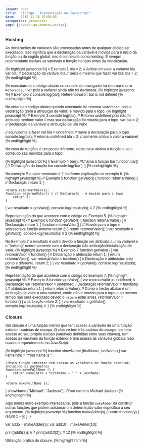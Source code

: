 ```yaml
---
layout: post
title:  "Artigo - Instanciação no Javascript"
date:   2015-11-18 10:00:00
categories: javascript
tags: [javascript,bemean,artigo]
---
```


## Hoisting
 As declarações de variáveis são processadas antes de qualquer código ser executado. Isso significa que a declaração da variável é movida para o inicio da função ou do cógido global, isso é conhecido como hoisting. É sempre recomendado declara as variáveis e função no topo antes da inicialização.

{% highlight javascript %}
// Exemplo 1
bla = 2; // Atribui um valor a variável bla
var bla; // Declaração da variável bla
// Seria o mesmo que fazer
var bla;
bla = 2;
{% endhighlight %}

Se executarmos o código abaixo no console do navegador irá retornar ò erro `ReferenceError` pois a variável ainda não foi declarada.
{% highlight javascript %}
// Exemplo 2
console.log(bar);
ReferenceError: bar is not defined
{% endhighlight %}

No entanto o código abaixo quando executado irá retornar `undefined`, pois a declaração (sem a atribuição do valor) é movido para o topo.
{% highlight javascript %}
// Exemplo 3
console.log(bla); // Retorna undefined pois não foi atribuido nenhum valor
                  // mas sua declaração foi movida para o topo.
var bla = 2; // Declaração da variável e atribuição de um valor

// equivalente a fazer
var bla = undefined; // move a declaração para o topo
console.log(bla); // retorna undefined
bla = 2; // somente atribui o valor a variável
{% endhighlight %}

No caso de funções é um pouco diferente, neste caso abaixo a função e seu conteúdo são movidos para o topo:

{% highlight javascript %}
// Exemplo 4
bar(); //Chama a função bar
function bar() { // Declaração da função bar
    console.log('bar');
}
{% endhighlight %}

No exemplo 5 o valor retornado é 2 conforme explicação no exemplo 6.
{% highlight javascript %}
// Exemplo 5
function getValor() {
    function retornarValor() { // Declaração
     return 1;
    }

    return retornarValor();
    function retornaValor() { // Declaração - é movido para o topo
        return 2;
    }
}
var resultado = getValor();
console.log(resultado); // 2
{% endhighlight %}

Representação do que acontece com o código do Exemplo 5.
{% highlight javascript %}
// Exemplo 6
function getValor() {
    function retornarValor() { // Declaração
     return 1;
    }
    function retornaValor() { // Movido para o topo e sobrescreve função anterior
        return 2;
    }
    return retornarValor();
}
var resultado = getValor();
console.log(resultado); // 2
{% endhighlight %}

No Exemplo 7 o resultado é outro devido a função ser atribuida a uma variável e o "hoisting" ocorre somente com a declaração não atribuição/inicialização de valor.
{% highlight javascript %}
// Exemplo 7
function getValor() {
    var retornarValor = function() { // Declaração e atribuição
        return 1;
    }
    return retornarValor();
    var retornarValor = function() { // Declaração e atribuição- este ponto é diferente.
        return 2;
    }
}
var resultado = getValor();
console.log(resultado);
{% endhighlight %}

Representação do que acontece com o código do Exemplo 7.
{% highlight javascript %}
// Exemplo 8
function getValor() {
    var retornarValor = undefined; // Declaração
    var retornarValor = undefined; / Declaração
    retornarValor = function() { // atribuição
        return 1;
    }
    return retornarValor();
    // Como o trecho abaixo é um atribuição de valor a uma variável, então não é movido para o topo e ao mesmo tempo não será executado devido o `return` estar antes.
    retornarValor = function() { // atribuição
        return 2;
    }
}
var resultado = getValor();
console.log(resultado); // 1
{% endhighlight %}

## Closure

Um closure é uma função interior que tem acesso a variáveis de uma função exterior - cadeias de escopo. O closure tem três cadeias de escopo: ele tem acesso ao seu próprio escopo (variáveis definidas entre suas chaves), tem acesso as variáveis da função exterior e tem acesso as variáveis globais. São usados frequentemente no JavaScript.

{% highlight javascript %}
function showName (firstName, lastName) {
    var nameIntro = "Your name is ";

    //esta função interior tem acesso as variáveis da função exterior, incluindo os parâmetros
    function makeFullName () {
        return nameIntro + firstName + " " + lastName;
    }

    return makeFullName ();
}
showName ("Michael", "Jackson"); //Your name is Michael Jackson
{% endhighlight %}

Aqui temos outro exemplo interessante, pois a função `makeAdder` irá construir outras funções que podem adicionar um determinado valor especifico a seu argumento.
{% highlight javascript %}
function makeAdder(x) {
  return function(y) {
    return x + y;
  };
}

var add5 = makeAdder(5);
var add10 = makeAdder(10);

print(add5(2));  // 7
print(add10(2)); // 12
{% endhighlight %}

Utilização prática do closure,
{% highlight html %}
<html>
    <head>
        <style type="text/css">
            body {
              font-family: Helvetica, Arial, sans-serif;
              font-size: 12px;
            }

            h1 {
              font-size: 1.5em;
            }
            h2 {
              font-size: 1.2em;
            }
        </style>
    </head>
    <body>
        <a href="#" id="size-12">12</a>
        <a href="#" id="size-14">14</a>
        <a href="#" id="size-16">16</a>
        <script type="text/javascript">
            function makeSizer(size) {
                return function() {
                    document.body.style.fontSize = size + 'px';
                }
            }
            var size12 = makeSizer(12);
            var size14 = makeSizer(14);
            var size16 = makeSizer(16);

            document.getElementById('size-12').onclick = size12;
            document.getElementById('size-14').onclick = size14;
            document.getElementById('size-16').onclick = size16;
        </script>
    </body>
</html>
{% endhighlight %}

Exemplo utilizando o jQuery.
{% highlight javascript %}
$(function () {
    var selections = [];
    $(".niners").click(function () { //este closure tem acesso as variáveis de selections
        selections.push(this.prop ("name")); //atualiza a variável selection no escopo da função exterior
    });
});
{% endhighlight %}

## Variável Global

A linguagem JavaScript possui dois escopos: global e local. Uma variável declarada fora de uma definição de função é uma variável global, e seu valor será acessível e modificável em todo o seu programa. Todas as variáveis declaradas fora de uma função estão no escopo global. No navegador o contexto global ou escopo é o objeto window (ou o documento HTML inteiro), conforme exemplo abaixo:

{% highlight javascript %}
var b = 1;
a = 2;
// Variável global dentro de uma função
function showAge() {
    age = 90; // age é uma variável global pois não foi declarada como a palavra chave 'var'
    console.log(age);
}
console.log(age); // a variável age pode ser acessáda fora da função pois foi declarada como global.
{% endhighlight %}

## Variável por parâmetro

Toda função possui dois parâmetros implícitos `this`, representando o contexto da função, e `arguments`, representando os argumentos passados para a função.Quando passamos um parametro para uma função, são atribuídos a eles variáveis de mesmo nome dentro da função, o mesmo ocorre quando passamos variáveis globais por parâmetro. Ao invés de serem inicializados com `undefined`, são inicializados diretamente pelo `arguments`.

{% highlight javascript %}
var x = 1; // variável global
function init() {
    var y = 2; // variável local
    // Passando variáveis por parâmetro
    function soma(a, b) {
        return a + b;
    }
    console.log(soma(x, y)); // 3
    // Equivalente a fazer
    function soma() {
        return arguments[0] + arguments[1];
    }
    console.log(soma(x, y)) // 3
}
init();
{% endhighlight %}

## Instanciação usando uma IIFE

Ben Alman publicou um artigo chamado Immediately-Invoked Function Expression (IIFE). Onde o código abaixo representa um IIFE, uma função definida e auto-executável.

{% highlight javascript %}
(function() {
   console.log('Olá');
}()) // Os parênteses "()" define a auto-execução
{% endhighlight %}

A utilização mais comum é quando queremos cria um escopo no JavaScript para que as variáveis definidas dentro da função não poluam o escopo global (definidas no window).

{% highlight javascript %}
var fn = function () { return 'oi' }(); // Funciona
var fn = (function () { return 'oi' }()) // Funciona e é validado pelo JSLint
var fn = (function () { return 'oi' })() // Também funciona, mas não é validado pelo JSLint
{% endhighlight %}

Representação de como passar uma variável por parâmetro para a IIFE.
{% highlight javascript %}
var x = 'Olá'; // x é uma variável global
(function (a) {
console.log(a)
}(x)) // atribuimos o x a variável a, assim é possível acessar o valor de x dentro da IIFE.

// É possível passar qualquer parâmetro como se fosse qualquer outra função.
(function (string) {
    console.log(string)
}('oi'))
{% endhighlight %}

Para retornarmos um valor de uma IIFE podemos utilizar o `return`.

{% highlight javascript %}
var a = 1;
var b = (function (c) {
    return c;
}(a))
b // retorna valor 1 diretamente para a variável b

var d = (function (c) {
    return function(d) {
       return c + d;
    };
}(a))
// retorna 2 pois a variável a foi passada por
// parâmetro e depois foi atribuido um valor na variável c;
console.log(d(1));
{% endhighlight %}

## Considerações

Pode-se notar que mesmo não declarando as varíáveis ou função no topo antes da execução as mesmas são movidas assim não retornando erros, no entanto é sempre importante manter as declarações no topo do escopo. E também que o closure permite organizar, otimizar e reaproveitar funções e objetos criados. As diferenças de variáveis locais e globais e como passa-las por parâmetros de uma função. Como também a utilização do IIFE e seu funcionamento.

## Referências

- [Hugo, Entendendo escopo e hoisting no JavaScript](https://www.hugobessa.com.br/posts/entendendo-escopo-e-hoisting-no-javascript/)
- [Closures, Mozilla](https://developer.mozilla.org/pt-BR/docs/Web/JavaScript/Guide/Closures)
- [Aulas de Programação, Dicas Javascript - Ep01: Hoisting](https://www.youtube.com/watch?v=JGpekHQ_9kY)
- [Javascript Brasil, Entenda Closures no Javascript com facilidade](http://javascriptbrasil.com/2013/10/12/entenda-closures-no-javascript-com-facilidade/)
- [Statements Var, Mozilla](https://developer.mozilla.org/pt-BR/docs/Web/JavaScript/Reference/Statements/var)
- [Loop Infinito, Hoisting e escopo em javascript](http://loopinfinito.com.br/2014/10/29/hoisting-e-escopo-em-javascript/)
- [Microsoft, Escopo variável (JavaScript)](https://msdn.microsoft.com/pt-br/library/bzt2dkta(v=vs.94).aspx)
- [Bruno Souza, Functions no javascript](https://brunosouza.org/functions-no-javascript.html)
- [Tuts Mais, O que e iife no javascript](http://tutsmais.com.br/blog/javascript-2/o-que-e-iife-no-javascript/)
